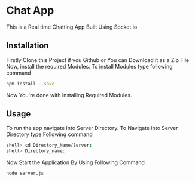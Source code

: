 # Chat App
This is a Real time Chatting App Built Using Socket.io
## Installation
Firstly Clone this Project if you Github or You can Download it as a Zip File
Now, install the required Modules. To install Modules type following command
```bash
npm install --save
```

Now You're done with installing Required Modules.
## Usage
To run the app navigate into Server Directory. To Navigate into Server Directory type Following command
```bash
shell> cd Directory_Name/Server;
shell> Directory_name: 
```
Now Start the Application By Using Following Command
```bash
node server.js
```
